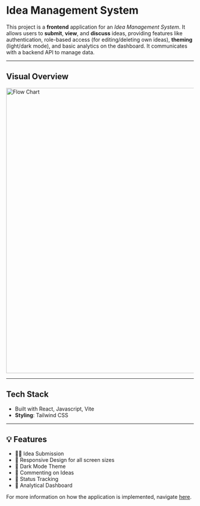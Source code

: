 # Idea Management System

This project is a **frontend** application for an *Idea Management System*. It allows users to **submit**, **view**, and **discuss** ideas, providing features like authentication, role-based access (for editing/deleting own ideas), **theming** (light/dark mode), and basic analytics on the dashboard. It communicates with a backend API to manage data.

---

## Visual Overview

<img width="765" alt="Flow Chart" src="https://github.com/user-attachments/assets/07652e4f-9d41-42c3-a43c-d00ac4efe199" />

---

## Tech Stack

- Built with React, Javascript, Vite
- **Styling**: Tailwind CSS

---

## 💡 Features

- 👨‍💻 Idea Submission
- 📱 Responsive Design for all screen sizes  
- 🌙 Dark Mode Theme  
- 🔗 Commenting on Ideas
- 📄 Status Tracking 
- 🧠 Analytical Dashboard

For more information on how the application is implemented, navigate [here](https://code2tutorial.com/tutorial/ca143c24-f371-44de-8475-da5f58651c85/index.md).
